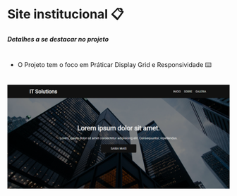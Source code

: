 # Site institucional 📋
<h5>Detalhes a se destacar no projeto</h5>

<ul>
     <li>O Projeto tem o foco em Práticar Display Grid e Responsividade ⌨️</li>
</ul>
<br>
<img src="img/Screenshot_87.png" alt="">
